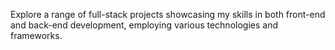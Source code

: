 Explore a range of full-stack projects showcasing my skills in both front-end and back-end development, employing various technologies and frameworks.
